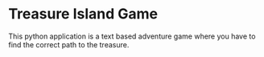 # Treasure Island Game
This python application is a text based adventure game where you have to find the correct path to the treasure.